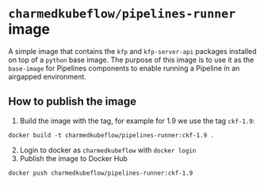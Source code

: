 # `charmedkubeflow/pipelines-runner` image

A simple image that contains the `kfp` and `kfp-server-api` packages installed on top of a `python` base image.
The purpose of this image is to use it as the `base-image` for Pipelines components to enable running a Pipeline in an airgapped environment.

## How to publish the image
1. Build the image with the tag, for example for 1.9 we use the tag `ckf-1.9`:
```
docker build -t charmedkubeflow/pipelines-runner:ckf-1.9 .
```
2. Login to docker as `charmedkubeflow` with `docker login`
3. Publish the image to Docker Hub
```
docker push charmedkubeflow/pipelines-runner:ckf-1.9
```
